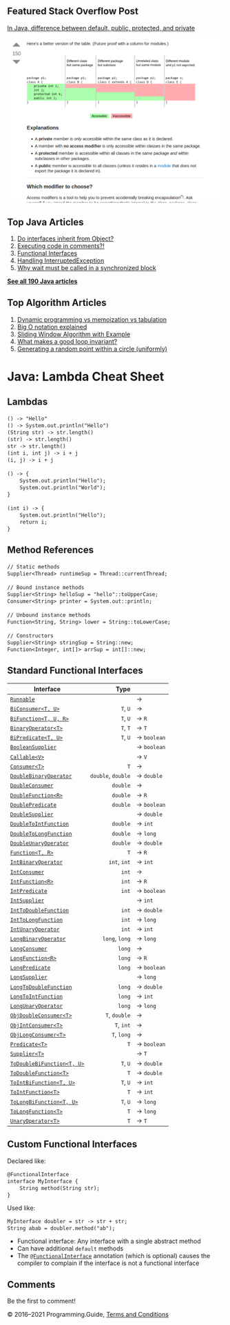 <span class="underline"></span>

<span class="underline"></span>

## Featured Stack Overflow Post

[In Java, difference between default, public, protected, and private](https://stackoverflow.com/a/33627846/276052)

[<img src="../images/so-featured-33627846.png" alt="StackOverflow screenshot thumbnail" class="screenshot" />](https://stackoverflow.com/a/33627846/276052)

<span class="underline"></span>

## Top Java Articles

1.  [Do interfaces inherit from Object?](do-interfaces-inherit-from-object.html)
2.  [Executing code in comments?!](executing-code-in-comments.html)
3.  [Functional Interfaces](functional-interfaces.html)
4.  [Handling InterruptedException](handling-interrupted-exceptions.html)
5.  [Why wait must be called in a synchronized block](why-wait-must-be-in-synchronized.html)

[**See all 190 Java articles**](index.html)

## Top Algorithm Articles

1.  [Dynamic programming vs memoization vs tabulation](../dynamic-programming-vs-memoization-vs-tabulation.html)
2.  [Big O notation explained](../big-o-notation-explained.html)
3.  [Sliding Window Algorithm with Example](../sliding-window-example.html)
4.  [What makes a good loop invariant?](../what-makes-a-good-loop-invariant.html)
5.  [Generating a random point within a circle (uniformly)](../random-point-within-circle.html)

# Java: Lambda Cheat Sheet

## Lambdas

    () -> "Hello"
    () -> System.out.println("Hello")
    (String str) -> str.length()
    (str) -> str.length()
    str -> str.length()
    (int i, int j) -> i + j
    (i, j) -> i + j

    () -> {
        System.out.println("Hello");
        System.out.println("World");
    }

    (int i) -> {
        System.out.println("Hello");
        return i;
    }

## Method References

    // Static methods
    Supplier<Thread> runtimeSup = Thread::currentThread;

    // Bound instance methods
    Supplier<String> helloSup = "hello"::toUpperCase;
    Consumer<String> printer = System.out::println;

    // Unbound instance methods
    Function<String, String> lower = String::toLowerCase;

    // Constructors
    Supplier<String> stringSup = String::new;
    Function<Integer, int[]> arrSup = int[]::new;

## Standard Functional Interfaces

<table><thead><tr class="header"><th>Interface</th><th style="text-align: right;">Type</th><th></th></tr></thead><tbody><tr class="odd"><td><a href="https://docs.oracle.com/javase/8/docs/api/java/lang/Runnable.html"><code>Runnable</code></a></td><td style="text-align: right;"></td><td>→</td></tr><tr class="even"><td><a href="https://docs.oracle.com/javase/8/docs/api/java/util/function/BiConsumer.html"><code>BiConsumer&lt;T, U&gt;</code></a></td><td style="text-align: right;"><code>T</code>, <code>U</code></td><td>→</td></tr><tr class="odd"><td><a href="https://docs.oracle.com/javase/8/docs/api/java/util/function/BiFunction.html"><code>BiFunction&lt;T, U, R&gt;</code></a></td><td style="text-align: right;"><code>T</code>, <code>U</code></td><td>→ <code>R</code></td></tr><tr class="even"><td><a href="https://docs.oracle.com/javase/8/docs/api/java/util/function/BinaryOperator.html"><code>BinaryOperator&lt;T&gt;</code></a></td><td style="text-align: right;"><code>T</code>, <code>T</code></td><td>→ <code>T</code></td></tr><tr class="odd"><td><a href="https://docs.oracle.com/javase/8/docs/api/java/util/function/BiPredicate.html"><code>BiPredicate&lt;T, U&gt;</code></a></td><td style="text-align: right;"><code>T</code>, <code>U</code></td><td>→ <code class="keyword">boolean</code></td></tr><tr class="even"><td><a href="https://docs.oracle.com/javase/8/docs/api/java/util/function/BooleanSupplier.html"><code>BooleanSupplier</code></a></td><td style="text-align: right;"></td><td>→ <code class="keyword">boolean</code></td></tr><tr class="odd"><td><a href="https://docs.oracle.com/javase/8/docs/api/java/util/concurrent/Callable.html"><code>Callable&lt;V&gt;</code></a></td><td style="text-align: right;"></td><td>→ <code>V</code></td></tr><tr class="even"><td><a href="https://docs.oracle.com/javase/8/docs/api/java/util/function/Consumer.html"><code>Consumer&lt;T&gt;</code></a></td><td style="text-align: right;"><code>T</code></td><td>→</td></tr><tr class="odd"><td><a href="https://docs.oracle.com/javase/8/docs/api/java/util/function/DoubleBinaryOperator.html"><code>DoubleBinaryOperator</code></a></td><td style="text-align: right;"><code class="keyword">double</code>, <code class="keyword">double</code></td><td>→ <code class="keyword">double</code></td></tr><tr class="even"><td><a href="https://docs.oracle.com/javase/8/docs/api/java/util/function/DoubleConsumer.html"><code>DoubleConsumer</code></a></td><td style="text-align: right;"><code class="keyword">double</code></td><td>→</td></tr><tr class="odd"><td><a href="https://docs.oracle.com/javase/8/docs/api/java/util/function/DoubleFunction.html"><code>DoubleFunction&lt;R&gt;</code></a></td><td style="text-align: right;"><code class="keyword">double</code></td><td>→ <code>R</code></td></tr><tr class="even"><td><a href="https://docs.oracle.com/javase/8/docs/api/java/util/function/DoublePredicate.html"><code>DoublePredicate</code></a></td><td style="text-align: right;"><code class="keyword">double</code></td><td>→ <code class="keyword">boolean</code></td></tr><tr class="odd"><td><a href="https://docs.oracle.com/javase/8/docs/api/java/util/function/DoubleSupplier.html"><code>DoubleSupplier</code></a></td><td style="text-align: right;"></td><td>→ <code class="keyword">double</code></td></tr><tr class="even"><td><a href="https://docs.oracle.com/javase/8/docs/api/java/util/function/DoubleToIntFunction.html"><code>DoubleToIntFunction</code></a></td><td style="text-align: right;"><code class="keyword">double</code></td><td>→ <code class="keyword">int</code></td></tr><tr class="odd"><td><a href="https://docs.oracle.com/javase/8/docs/api/java/util/function/DoubleToLongFunction.html"><code>DoubleToLongFunction</code></a></td><td style="text-align: right;"><code class="keyword">double</code></td><td>→ <code class="keyword">long</code></td></tr><tr class="even"><td><a href="https://docs.oracle.com/javase/8/docs/api/java/util/function/DoubleUnaryOperator.html"><code>DoubleUnaryOperator</code></a></td><td style="text-align: right;"><code class="keyword">double</code></td><td>→ <code class="keyword">double</code></td></tr><tr class="odd"><td><a href="https://docs.oracle.com/javase/8/docs/api/java/util/function/Function.html"><code>Function&lt;T, R&gt;</code></a></td><td style="text-align: right;"><code>T</code></td><td>→ <code>R</code></td></tr><tr class="even"><td><a href="https://docs.oracle.com/javase/8/docs/api/java/util/function/IntBinaryOperator.html"><code>IntBinaryOperator</code></a></td><td style="text-align: right;"><code class="keyword">int</code>, <code class="keyword">int</code></td><td>→ <code class="keyword">int</code></td></tr><tr class="odd"><td><a href="https://docs.oracle.com/javase/8/docs/api/java/util/function/IntConsumer.html"><code>IntConsumer</code></a></td><td style="text-align: right;"><code class="keyword">int</code></td><td>→</td></tr><tr class="even"><td><a href="https://docs.oracle.com/javase/8/docs/api/java/util/function/IntFunction.html"><code>IntFunction&lt;R&gt;</code></a></td><td style="text-align: right;"><code class="keyword">int</code></td><td>→ <code>R</code></td></tr><tr class="odd"><td><a href="https://docs.oracle.com/javase/8/docs/api/java/util/function/IntPredicate.html"><code>IntPredicate</code></a></td><td style="text-align: right;"><code class="keyword">int</code></td><td>→ <code class="keyword">boolean</code></td></tr><tr class="even"><td><a href="https://docs.oracle.com/javase/8/docs/api/java/util/function/IntSupplier.html"><code>IntSupplier</code></a></td><td style="text-align: right;"></td><td>→ <code class="keyword">int</code></td></tr><tr class="odd"><td><a href="https://docs.oracle.com/javase/8/docs/api/java/util/function/IntToDoubleFunction.html"><code>IntToDoubleFunction</code></a></td><td style="text-align: right;"><code class="keyword">int</code></td><td>→ <code class="keyword">double</code></td></tr><tr class="even"><td><a href="https://docs.oracle.com/javase/8/docs/api/java/util/function/IntToLongFunction.html"><code>IntToLongFunction</code></a></td><td style="text-align: right;"><code class="keyword">int</code></td><td>→ <code class="keyword">long</code></td></tr><tr class="odd"><td><a href="https://docs.oracle.com/javase/8/docs/api/java/util/function/IntUnaryOperator.html"><code>IntUnaryOperator</code></a></td><td style="text-align: right;"><code class="keyword">int</code></td><td>→ <code class="keyword">int</code></td></tr><tr class="even"><td><a href="https://docs.oracle.com/javase/8/docs/api/java/util/function/LongBinaryOperator.html"><code>LongBinaryOperator</code></a></td><td style="text-align: right;"><code class="keyword">long</code>, <code class="keyword">long</code></td><td>→ <code class="keyword">long</code></td></tr><tr class="odd"><td><a href="https://docs.oracle.com/javase/8/docs/api/java/util/function/LongConsumer.html"><code>LongConsumer</code></a></td><td style="text-align: right;"><code class="keyword">long</code></td><td>→</td></tr><tr class="even"><td><a href="https://docs.oracle.com/javase/8/docs/api/java/util/function/LongFunction.html"><code>LongFunction&lt;R&gt;</code></a></td><td style="text-align: right;"><code class="keyword">long</code></td><td>→ <code>R</code></td></tr><tr class="odd"><td><a href="https://docs.oracle.com/javase/8/docs/api/java/util/function/LongPredicate.html"><code>LongPredicate</code></a></td><td style="text-align: right;"><code class="keyword">long</code></td><td>→ <code class="keyword">boolean</code></td></tr><tr class="even"><td><a href="https://docs.oracle.com/javase/8/docs/api/java/util/function/LongSupplier.html"><code>LongSupplier</code></a></td><td style="text-align: right;"></td><td>→ <code class="keyword">long</code></td></tr><tr class="odd"><td><a href="https://docs.oracle.com/javase/8/docs/api/java/util/function/LongToDoubleFunction.html"><code>LongToDoubleFunction</code></a></td><td style="text-align: right;"><code class="keyword">long</code></td><td>→ <code class="keyword">double</code></td></tr><tr class="even"><td><a href="https://docs.oracle.com/javase/8/docs/api/java/util/function/LongToIntFunction.html"><code>LongToIntFunction</code></a></td><td style="text-align: right;"><code class="keyword">long</code></td><td>→ <code class="keyword">int</code></td></tr><tr class="odd"><td><a href="https://docs.oracle.com/javase/8/docs/api/java/util/function/LongUnaryOperator.html"><code>LongUnaryOperator</code></a></td><td style="text-align: right;"><code class="keyword">long</code></td><td>→ <code class="keyword">long</code></td></tr><tr class="even"><td><a href="https://docs.oracle.com/javase/8/docs/api/java/util/function/ObjDoubleConsumer.html"><code>ObjDoubleConsumer&lt;T&gt;</code></a></td><td style="text-align: right;"><code>T</code>, <code class="keyword">double</code></td><td>→</td></tr><tr class="odd"><td><a href="https://docs.oracle.com/javase/8/docs/api/java/util/function/ObjIntConsumer.html"><code>ObjIntConsumer&lt;T&gt;</code></a></td><td style="text-align: right;"><code>T</code>, <code class="keyword">int</code></td><td>→</td></tr><tr class="even"><td><a href="https://docs.oracle.com/javase/8/docs/api/java/util/function/ObjLongConsumer.html"><code>ObjLongConsumer&lt;T&gt;</code></a></td><td style="text-align: right;"><code>T</code>, <code class="keyword">long</code></td><td>→</td></tr><tr class="odd"><td><a href="https://docs.oracle.com/javase/8/docs/api/java/util/function/Predicate.html"><code>Predicate&lt;T&gt;</code></a></td><td style="text-align: right;"><code>T</code></td><td>→ <code class="keyword">boolean</code></td></tr><tr class="even"><td><a href="https://docs.oracle.com/javase/8/docs/api/java/util/function/Supplier.html"><code>Supplier&lt;T&gt;</code></a></td><td style="text-align: right;"></td><td>→ <code>T</code></td></tr><tr class="odd"><td><a href="https://docs.oracle.com/javase/8/docs/api/java/util/function/ToDoubleBiFunction.html"><code>ToDoubleBiFunction&lt;T, U&gt;</code></a></td><td style="text-align: right;"><code>T</code>, <code>U</code></td><td>→ <code class="keyword">double</code></td></tr><tr class="even"><td><a href="https://docs.oracle.com/javase/8/docs/api/java/util/function/ToDoubleFunction.html"><code>ToDoubleFunction&lt;T&gt;</code></a></td><td style="text-align: right;"><code>T</code></td><td>→ <code class="keyword">double</code></td></tr><tr class="odd"><td><a href="https://docs.oracle.com/javase/8/docs/api/java/util/function/ToIntBiFunction.html"><code>ToIntBiFunction&lt;T, U&gt;</code></a></td><td style="text-align: right;"><code>T</code>, <code>U</code></td><td>→ <code class="keyword">int</code></td></tr><tr class="even"><td><a href="https://docs.oracle.com/javase/8/docs/api/java/util/function/ToIntFunction.html"><code>ToIntFunction&lt;T&gt;</code></a></td><td style="text-align: right;"><code>T</code></td><td>→ <code class="keyword">int</code></td></tr><tr class="odd"><td><a href="https://docs.oracle.com/javase/8/docs/api/java/util/function/ToLongBiFunction.html"><code>ToLongBiFunction&lt;T, U&gt;</code></a></td><td style="text-align: right;"><code>T</code>, <code>U</code></td><td>→ <code class="keyword">long</code></td></tr><tr class="even"><td><a href="https://docs.oracle.com/javase/8/docs/api/java/util/function/ToLongFunction.html"><code>ToLongFunction&lt;T&gt;</code></a></td><td style="text-align: right;"><code>T</code></td><td>→ <code class="keyword">long</code></td></tr><tr class="odd"><td><a href="https://docs.oracle.com/javase/8/docs/api/java/util/function/UnaryOperator.html"><code>UnaryOperator&lt;T&gt;</code></a></td><td style="text-align: right;"><code>T</code></td><td>→ <code>T</code></td></tr></tbody></table>

## Custom Functional Interfaces

Declared like:

    @FunctionalInterface
    interface MyInterface {
        String method(String str);
    }

Used like:

    MyInterface doubler = str -> str + str;
    String abab = doubler.method("ab");

- Functional interface: Any interface with a single abstract method
- Can have additional `default` methods
- The [`@FunctionalInterface`](https://docs.oracle.com/javase/8/docs/api/java/lang/FunctionalInterface.html) annotation (which is optional) causes the compiler to complain if the interface is not a functional interface

## Comments

Be the first to comment!

© 2016–2021 Programming.Guide, [Terms and Conditions](../terms-and-conditions.html)
